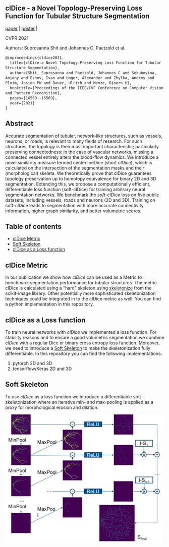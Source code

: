 ## clDice - a Novel Topology-Preserving Loss Function for Tubular Structure Segmentation 

[paper](https://arxiv.org/abs/2003.07311) | [poster]() | 

CVPR 2021

Authors: Suprosanna Shit and Johannes C. Paetzold et al.

```
@inproceedings{cldice2021,
  title={clDice-a Novel Topology-Preserving Loss Function for Tubular Structure Segmentation},
  author={Shit, Suprosanna and Paetzold, Johannes C and Sekuboyina, Anjany and Ezhov, Ivan and Unger, Alexander and Zhylka, Andrey and Pluim, Josien PW and Bauer, Ulrich and Menze, Bjoern H},
  booktitle={Proceedings of the IEEE/CVF Conference on Computer Vision and Pattern Recognition},
  pages={16560--16569},
  year={2021}
}
```

## Abstract 
Accurate segmentation of tubular, network-like structures, such as vessels, neurons, or roads, is relevant to many fields of research. For such structures, the topology is their most important characteristic; particularly preserving connectedness: in the case of vascular networks, missing a connected vessel entirely alters the blood-flow dynamics. We introduce a novel similarity measure termed centerlineDice (short _clDice_), which is calculated on the intersection of the segmentation masks and their (morphological) skeleta. We theoretically prove that clDice guarantees topology preservation up to homotopy equivalence for binary 2D and 3D segmentation. Extending this, we propose a computationally efficient, differentiable loss function (soft-clDice) for training arbitrary neural segmentation networks. We benchmark the _soft-clDice_ loss on five public datasets, including vessels, roads and neurons (2D and 3D). Training on soft-clDice leads to segmentation with more accurate connectivity information, higher graph similarity, and better volumetric scores.


## Table of contents
<!---
* [Presentation](#presentation) -->
* [clDice Metric](#metric)
* [Soft Skeleton](#skeleton)
* [clDice as a Loss function](#loss)
<!---
* [Dependencies](#depend)-->


<!---
*## Presentation
Include video and slides here -->

## clDice Metric

In our publication we show how _clDice_ can be used as a Metric to benchmark segmentation performance for tubular structures. The metric clDice is calculated using a "hard" skeleton using [skeletonize](https://scikit-image.org/docs/dev/auto_examples/edges/plot_skeleton.html) from the scikit-image library. Other potentially more sophisticated skeletonization techniques could be integrated in to the clDice metric as well. You can find a python implementation in this repository.

## clDice as a Loss function

To train neural networks with _clDice_ we implemented a loss function. For stability reasons and to ensure a good volumetric segmentation we combine _clDice_ with a regular Dice or binary cross entropy loss function. Moreover, we need to introduce a [Soft Skeleton](#skeleton) to make the skeletonization fully differentiable. In this repository you can find the following implementations:

1. pytorch 2D and 3D 
2. tensorflow/Keras 2D and 3D 
<!---
3. R?
4. Matlab? --> 



## Soft Skeleton

To use _clDice_ as a loss function we introduce a differentiable soft-skeletonization where an iterative min- and max-pooling is applied as a proxy for morphological erosion and dilation.

<img src="https://github.com/jocpae/clDice/blob/master/skeletonization.png" alt="drawing" width="500"/>


